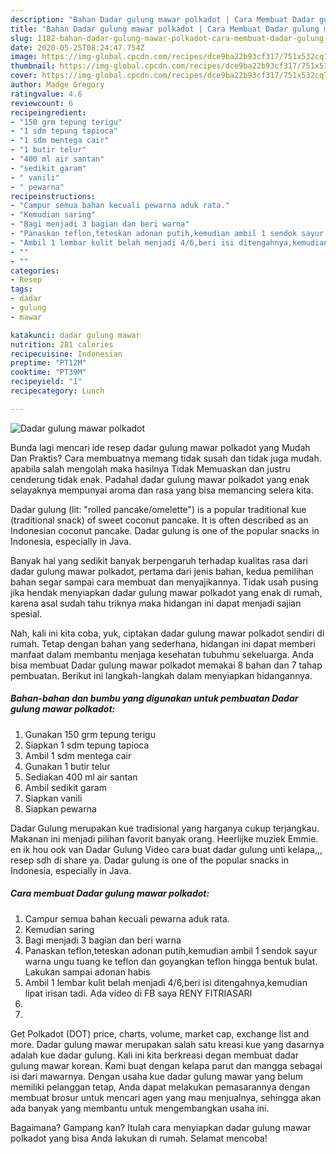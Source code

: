 ```yaml
---
description: "Bahan Dadar gulung mawar polkadot | Cara Membuat Dadar gulung mawar polkadot Yang Enak Dan Lezat"
title: "Bahan Dadar gulung mawar polkadot | Cara Membuat Dadar gulung mawar polkadot Yang Enak Dan Lezat"
slug: 1182-bahan-dadar-gulung-mawar-polkadot-cara-membuat-dadar-gulung-mawar-polkadot-yang-enak-dan-lezat
date: 2020-05-25T08:24:47.754Z
image: https://img-global.cpcdn.com/recipes/dce9ba22b93cf317/751x532cq70/dadar-gulung-mawar-polkadot-foto-resep-utama.jpg
thumbnail: https://img-global.cpcdn.com/recipes/dce9ba22b93cf317/751x532cq70/dadar-gulung-mawar-polkadot-foto-resep-utama.jpg
cover: https://img-global.cpcdn.com/recipes/dce9ba22b93cf317/751x532cq70/dadar-gulung-mawar-polkadot-foto-resep-utama.jpg
author: Madge Gregory
ratingvalue: 4.6
reviewcount: 6
recipeingredient:
- "150 grm tepung terigu"
- "1 sdm tepung tapioca"
- "1 sdm mentega cair"
- "1 butir telur"
- "400 ml air santan"
- "sedikit garam"
- " vanili"
- " pewarna"
recipeinstructions:
- "Campur semua bahan kecuali pewarna aduk rata."
- "Kemudian saring"
- "Bagi menjadi 3 bagian dan beri warna"
- "Panaskan teflon,teteskan adonan putih,kemudian ambil 1 sendok sayur warna ungu tuang ke teflon dan goyangkan teflon hingga bentuk bulat. Lakukan sampai adonan habis"
- "Ambil 1 lembar kulit belah menjadi 4/6,beri isi ditengahnya,kemudian lipat irisan tadi. Ada video di FB saya RENY FITRIASARI"
- ""
- ""
categories:
- Resep
tags:
- dadar
- gulung
- mawar

katakunci: dadar gulung mawar 
nutrition: 281 calories
recipecuisine: Indonesian
preptime: "PT12M"
cooktime: "PT39M"
recipeyield: "1"
recipecategory: Lunch

---
```



![Dadar gulung mawar polkadot](https://img-global.cpcdn.com/recipes/dce9ba22b93cf317/751x532cq70/dadar-gulung-mawar-polkadot-foto-resep-utama.jpg)

Bunda lagi mencari ide resep dadar gulung mawar polkadot yang Mudah Dan Praktis? Cara membuatnya memang tidak susah dan tidak juga mudah. apabila salah mengolah maka hasilnya Tidak Memuaskan dan justru cenderung tidak enak. Padahal dadar gulung mawar polkadot yang enak selayaknya mempunyai aroma dan rasa yang bisa memancing selera kita.

Dadar gulung (lit: &#34;rolled pancake/omelette&#34;) is a popular traditional kue (traditional snack) of sweet coconut pancake. It is often described as an Indonesian coconut pancake. Dadar gulung is one of the popular snacks in Indonesia, especially in Java.

Banyak hal yang sedikit banyak berpengaruh terhadap kualitas rasa dari dadar gulung mawar polkadot, pertama dari jenis bahan, kedua pemilihan bahan segar sampai cara membuat dan menyajikannya. Tidak usah pusing jika hendak menyiapkan dadar gulung mawar polkadot yang enak di rumah, karena asal sudah tahu triknya maka hidangan ini dapat menjadi sajian spesial.


Nah, kali ini kita coba, yuk, ciptakan dadar gulung mawar polkadot sendiri di rumah. Tetap dengan bahan yang sederhana, hidangan ini dapat memberi manfaat dalam membantu menjaga kesehatan tubuhmu sekeluarga. Anda bisa membuat Dadar gulung mawar polkadot memakai 8 bahan dan 7 tahap pembuatan. Berikut ini langkah-langkah dalam menyiapkan hidangannya.

<!--inarticleads1-->

##### Bahan-bahan dan bumbu yang digunakan untuk pembuatan Dadar gulung mawar polkadot:

1. Gunakan 150 grm tepung terigu
1. Siapkan 1 sdm tepung tapioca
1. Ambil 1 sdm mentega cair
1. Gunakan 1 butir telur
1. Sediakan 400 ml air santan
1. Ambil sedikit garam
1. Siapkan  vanili
1. Siapkan  pewarna


Dadar Gulung merupakan kue tradisional yang harganya cukup terjangkau. Makanan ini menjadi pilihan favorit banyak orang. Heerlijke muziek Emmie. en ik hou ook van Dadar Gulung  Video cara buat dadar gulung unti kelapa,,, resep sdh di share ya. Dadar gulung is one of the popular snacks in Indonesia, especially in Java. 

<!--inarticleads2-->

##### Cara membuat Dadar gulung mawar polkadot:

1. Campur semua bahan kecuali pewarna aduk rata.
1. Kemudian saring
1. Bagi menjadi 3 bagian dan beri warna
1. Panaskan teflon,teteskan adonan putih,kemudian ambil 1 sendok sayur warna ungu tuang ke teflon dan goyangkan teflon hingga bentuk bulat. Lakukan sampai adonan habis
1. Ambil 1 lembar kulit belah menjadi 4/6,beri isi ditengahnya,kemudian lipat irisan tadi. Ada video di FB saya RENY FITRIASARI
1. 
1. 


Get Polkadot (DOT) price, charts, volume, market cap, exchange list and more. Dadar gulung mawar merupakan salah satu kreasi kue yang dasarnya adalah kue dadar gulung. Kali ini kita berkreasi degan membuat dadar gulung mawar korean. Kami buat dengan kelapa parut dan mangga sebagai isi dari mawarnya. Dengan usaha kue dadar gulung mawar yang belum memiliki pelanggan tetap, Anda dapat melakukan pemasarannya dengan membuat brosur untuk mencari agen yang mau menjualnya, sehingga akan ada banyak yang membantu untuk mengembangkan usaha ini. 

Bagaimana? Gampang kan? Itulah cara menyiapkan dadar gulung mawar polkadot yang bisa Anda lakukan di rumah. Selamat mencoba!
